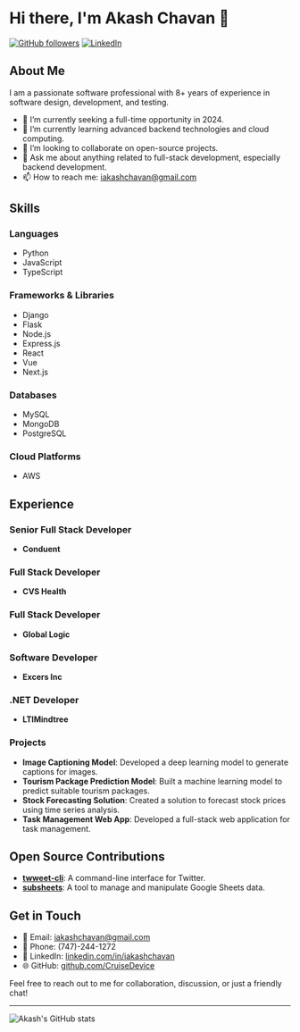 # Hi there, I'm Akash Chavan 👋

[![GitHub followers](https://img.shields.io/github/followers/CruiseDevice?label=Follow&style=social)](https://github.com/CruiseDevice)
[![LinkedIn](https://img.shields.io/badge/LinkedIn-blue?logo=linkedin&style=social)](https://www.linkedin.com/in/iakashchavan/)

## About Me

I am a passionate software professional with 8+ years of experience in software design, development, and testing.
- 🔭 I’m currently seeking a full-time opportunity in 2024.
- 🌱 I’m currently learning advanced backend technologies and cloud computing.
- 👯 I’m looking to collaborate on open-source projects.
- 💬 Ask me about anything related to full-stack development, especially backend development.
- 📫 How to reach me: [iakashchavan@gmail.com](mailto:iakashchavan@gmail.com)
  
## Skills

### Languages
- Python
- JavaScript
- TypeScript

### Frameworks & Libraries
- Django
- Flask
- Node.js
- Express.js
- React
- Vue
- Next.js

### Databases
- MySQL
- MongoDB
- PostgreSQL

### Cloud Platforms
- AWS

## Experience

### Senior Full Stack Developer
- **Conduent**
### Full Stack Developer
- **CVS Health**
### Full Stack Developer
- **Global Logic**
### Software Developer
- **Excers Inc**
### .NET Developer
- **LTIMindtree**

### Projects
- **Image Captioning Model**: Developed a deep learning model to generate captions for images.
- **Tourism Package Prediction Model**: Built a machine learning model to predict suitable tourism packages.
- **Stock Forecasting Solution**: Created a solution to forecast stock prices using time series analysis.
- **Task Management Web App**: Developed a full-stack web application for task management.

## Open Source Contributions
- **[twweet-cli](https://github.com/CruiseDevice/twweet-cli)**: A command-line interface for Twitter.
- **[subsheets](https://github.com/CruiseDevice/subsheets)**: A tool to manage and manipulate Google Sheets data.

## Get in Touch

- 📧 Email: [iakashchavan@gmail.com](mailto:iakashchavan@gmail.com)
- 📱 Phone: (747)-244-1272
- 💼 LinkedIn: [linkedin.com/in/iakashchavan](https://www.linkedin.com/in/iakashchavan/)
- 🌐 GitHub: [github.com/CruiseDevice](https://github.com/CruiseDevice)

Feel free to reach out to me for collaboration, discussion, or just a friendly chat!

---

![Akash's GitHub stats](https://github-readme-stats.vercel.app/api?username=CruiseDevice&show_icons=true&theme=radical)
